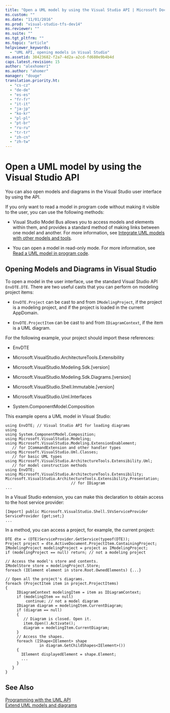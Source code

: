 ```yaml
---
title: "Open a UML model by using the Visual Studio API | Microsoft Docs"
ms.custom: ""
ms.date: "11/01/2016"
ms.prod: "visual-studio-tfs-dev14"
ms.reviewer: ""
ms.suite: ""
ms.tgt_pltfrm: ""
ms.topic: "article"
helpviewer_keywords: 
  - "UML API, opening models in Visual Studio"
ms.assetid: 38423682-f2a7-4d2a-a2cd-fd680e9b4b4d
caps.latest.revision: 15
author: "alexhomer1"
ms.author: "ahomer"
manager: "douge"
translation.priority.ht: 
  - "cs-cz"
  - "de-de"
  - "es-es"
  - "fr-fr"
  - "it-it"
  - "ja-jp"
  - "ko-kr"
  - "pl-pl"
  - "pt-br"
  - "ru-ru"
  - "tr-tr"
  - "zh-cn"
  - "zh-tw"
---
```

# Open a UML model by using the Visual Studio API
You can also open models and diagrams in the Visual Studio user interface by using the API.  
  
 If you only want to read a model in program code without making it visible to the user, you can use the following methods:  
  
-   Visual Studio Model Bus allows you to access models and elements within them, and provides a standard method of making links between one model and another. For more information, see [Integrate UML models with other models and tools](../modeling/integrate-uml-models-with-other-models-and-tools.md).  
  
-   You can open a model in read-only mode. For more information, see [Read a UML model in program code](../modeling/read-a-uml-model-in-program-code.md).  
  
##  <a name="Showing"></a> Opening Models and Diagrams in Visual Studio  
 To open a model in the user interface, use the standard Visual Studio API `EnvDTE.DTE`. There are two useful casts that you can perform on modeling project items:  
  
-   `EnvDTE.Project` can be cast to and from `IModelingProject`, if the project is a modeling project, and if the project is loaded in the current AppDomain.  
  
-   `EnvDTE.ProjectItem` can be cast to and from `IDiagramContext`, if the item is a UML diagram.  
  
 For the following example, your project should import these references:  
  
-   EnvDTE  
  
-   Microsoft.VisualStudio.ArchitectureTools.Extensibility  
  
-   Microsoft.VisualStudio.Modeling.Sdk.[version]  
  
-   Microsoft.VisualStudio.Modeling.Sdk.Diagrams.[version]  
  
-   Microsoft.VisualStudio.Shell.Immutable.[version]  
  
-   Microsoft.VisualStudio.Uml.Interfaces  
  
-   System.ComponentModel.Composition  
  
 This example opens a UML model in Visual Studio:  
  
```  
using EnvDTE; // Visual Studio API for loading diagrams  
using   
using System.ComponentModel.Composition;  
using Microsoft.VisualStudio.Modeling;   
using Microsoft.VisualStudio.Modeling.ExtensionEnablement;    
   // for ICommandExtension and other handler types  
using Microsoft.VisualStudio.Uml.Classes;   
   // for basic UML types  
using Microsoft.VisualStudio.ArchitectureTools.Extensibility.Uml;  
   // for model construction methods  
using EnvDTE;  
using Microsoft.VisualStudio.ArchitectureTools.Extensibility;  
Microsoft.VisualStudio.ArchitectureTools.Extensibility.Presentation;   
                             // for IDiagram   
...  
```  
  
 In a Visual Studio extension, you can make this declaration to obtain access to the host service provider:  
  
```  
[Import] public Microsoft.VisualStudio.Shell.SVsServiceProvider ServiceProvider {get;set;}  
...  
```  
  
 In a method, you can access a project,  for example, the current project:  
  
```  
DTE dte = (DTE)ServiceProvider.GetService(typeof(DTE));  
Project project = dte.ActiveDocument.ProjectItem.ContainingProject;  
IModelingProject modelingProject = project as IModelingProject;  
if (modelingProject == null) return; // not a modeling project  
  
// Access the model's store and contents.  
IModelStore store = modelingProject.Store;  
foreach (IElement element in store.Root.OwnedElements) {...}  
  
// Open all the project's diagrams.  
foreach (ProjectItem item in project.ProjectItems)  
{   
     IDiagramContext modelingItem = item as IDiagramContext;  
     if (modelingItem == null)  
         continue; // not a model diagram  
     IDiagram diagram = modelingItem.CurrentDiagram;  
     if (diagram == null)  
     {  
        // Diagram is closed. Open it.  
        item.Open().Activate();  
        diagram = modelingItem.CurrentDiagram;  
     }  
     // Access the shapes.  
     foreach (IShape<IElement> shape   
               in diagram.GetChildShapes<IElement>())  
     {  
       IElement displayedElement = shape.Element;  
       ...  
     }  
   }  
}   
```  
  
## See Also  
 [Programming with the UML API](../modeling/programming-with-the-uml-api.md)   
 [Extend UML models and diagrams](../modeling/extend-uml-models-and-diagrams.md)